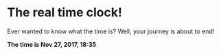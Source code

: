 # The real time clock!

Ever wanted to know what the time is? Well, your journey is about to end!

**The time is Nov 27, 2017, 18:35**